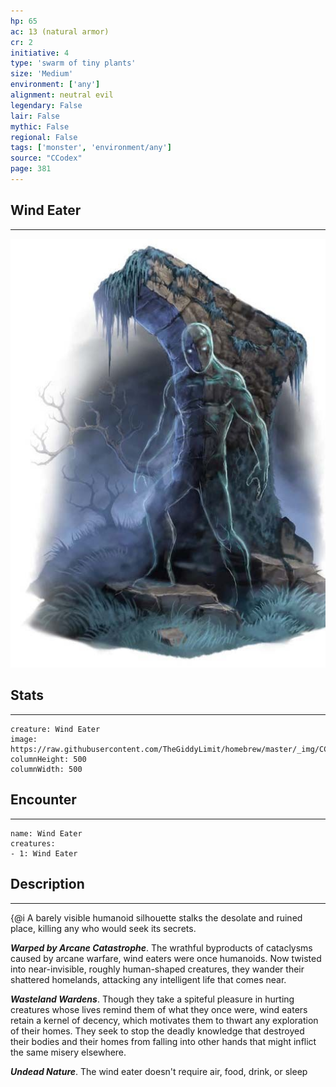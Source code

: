 ```yaml
---
hp: 65
ac: 13 (natural armor)
cr: 2
initiative: 4
type: 'swarm of tiny plants'    
size: 'Medium'
environment: ['any']
alignment: neutral evil
legendary: False
lair: False
mythic: False
regional: False
tags: ['monster', 'environment/any']
source: "CCodex"
page: 381
---
```


## Wind Eater
---

![|600](https://raw.githubusercontent.com/TheGiddyLimit/homebrew/master/_img/CCodex/Windeater.jpg)

## Stats
---

```statblock
creature: Wind Eater
image: https://raw.githubusercontent.com/TheGiddyLimit/homebrew/master/_img/CCodex/windeater_token.png
columnHeight: 500
columnWidth: 500
```

## Encounter
---

```encounter-table
name: Wind Eater
creatures:
- 1: Wind Eater
```

## Description
---
{@i A barely visible humanoid silhouette stalks the desolate and ruined place, killing any who would seek its secrets.

**_Warped by Arcane Catastrophe_**. The wrathful byproducts of cataclysms caused by arcane warfare, wind eaters were once humanoids. Now twisted into near-invisible, roughly human-shaped creatures, they wander their shattered homelands, attacking any intelligent life that comes near.

**_Wasteland Wardens_**. Though they take a spiteful pleasure in hurting creatures whose lives remind them of what they once were, wind eaters retain a kernel of decency, which motivates them to thwart any exploration of their homes. They seek to stop the deadly knowledge that destroyed their bodies and their homes from falling into other hands that might inflict the same misery elsewhere.

**_Undead Nature_**. The wind eater doesn't require air, food, drink, or sleep






